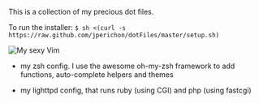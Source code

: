 This is a collection of my precious dot files.

To run the installer:
     ```
     $ sh <(curl -s https://raw.github.com/jperichon/dotFiles/master/setup.sh)
     ```

![My sexy Vim](http://imageshack.us/a/img441/5210/vimb.png)

- my zsh config. I use the awesome oh-my-zsh framework to add functions, auto-complete helpers and themes

- my lighttpd config, that runs ruby (using CGI) and php (using fastcgi)

